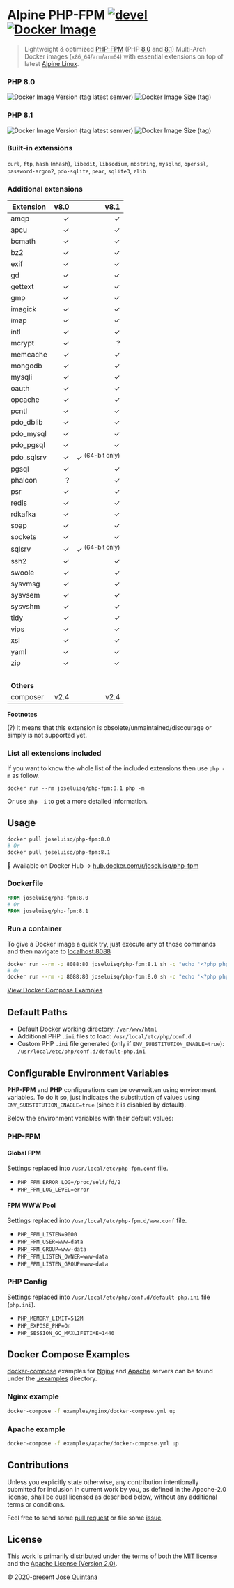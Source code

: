# Alpine PHP-FPM [![devel](https://github.com/joseluisq/alpine-php-fpm/workflows/devel/badge.svg)](https://github.com/joseluisq/alpine-php-fpm/actions?query=workflow%3Adevel) [![Docker Image](https://img.shields.io/docker/pulls/joseluisq/php-fpm.svg)](https://hub.docker.com/r/joseluisq/php-fpm/)

> Lightweight & optimized [PHP-FPM](https://www.php.net/manual/en/install.fpm.php) (PHP [8.0](https://www.php.net/ChangeLog-8.php#PHP_8_0) and [8.1](https://www.php.net/ChangeLog-8.php#PHP_8_1)) Multi-Arch Docker images (`x86_64`/`arm`/`arm64`) with essential extensions on top of latest [Alpine Linux](https://alpinelinux.org/).

### PHP 8.0

![Docker Image Version (tag latest semver)](https://img.shields.io/docker/v/joseluisq/php-fpm/8.0) ![Docker Image Size (tag)](https://img.shields.io/docker/image-size/joseluisq/php-fpm/8.0)

### PHP 8.1

![Docker Image Version (tag latest semver)](https://img.shields.io/docker/v/joseluisq/php-fpm/8.1) ![Docker Image Size (tag)](https://img.shields.io/docker/image-size/joseluisq/php-fpm/8.1)

### Built-in extensions

`curl`, `ftp`, `hash` (`mhash`), `libedit`, `libsodium`, `mbstring`, `mysqlnd`, `openssl`, `password-argon2`, `pdo-sqlite`, `pear`, `sqlite3`, `zlib`

### Additional extensions

| Extension  |   v8.0 |   v8.1 |
| ---------- | -----: | -----: |
| amqp       |      ✓ |      ✓ |
| apcu       |      ✓ |      ✓ |
| bcmath     |      ✓ |      ✓ |
| bz2        |      ✓ |      ✓ |
| exif       |      ✓ |      ✓ |
| gd         |      ✓ |      ✓ |
| gettext    |      ✓ |      ✓ |
| gmp        |      ✓ |      ✓ |
| imagick    |      ✓ |      ✓ |
| imap       |      ✓ |      ✓ |
| intl       |      ✓ |      ✓ |
| mcrypt     |      ✓ |      ? |
| memcache   |      ✓ |      ✓ |
| mongodb    |      ✓ |      ✓ |
| mysqli     |      ✓ |      ✓ |
| oauth      |      ✓ |      ✓ |
| opcache    |      ✓ |      ✓ |
| pcntl      |      ✓ |      ✓ |
| pdo_dblib  |      ✓ |      ✓ |
| pdo_mysql  |      ✓ |      ✓ |
| pdo_pgsql  |      ✓ |      ✓ |
| pdo_sqlsrv |      ✓ |      ✓ <sup>(64-bit only)</sub> |
| pgsql      |      ✓ |      ✓ |
| phalcon    |      ? |      ✓ |
| psr        |      ✓ |      ✓ |
| redis      |      ✓ |      ✓ |
| rdkafka    |      ✓ |      ✓ |
| soap       |      ✓ |      ✓ |
| sockets    |      ✓ |      ✓ |
| sqlsrv     |      ✓ |      ✓ <sup>(64-bit only)</sub> |
| ssh2       |      ✓ |      ✓ |
| swoole     |      ✓ |      ✓ |
| sysvmsg    |      ✓ |      ✓ |
| sysvsem    |      ✓ |      ✓ |
| sysvshm    |      ✓ |      ✓ |
| tidy       |      ✓ |      ✓ |
| vips       |      ✓ |      ✓ |
| xsl        |      ✓ |      ✓ |
| yaml       |      ✓ |      ✓ |
| zip        |      ✓ |      ✓ |
| &nbsp;     | &nbsp; | &nbsp; |
| **Others** |        |        |
| composer   |   v2.4 |   v2.4 |

**Footnotes**

(?) It means that this extension is obsolete/unmaintained/discourage or simply is not supported yet.

### List all extensions included

If you want to know the whole list of the included extensions then use `php -m` as follow.

```
docker run --rm joseluisq/php-fpm:8.1 php -m
```

Or use `php -i` to get a more detailed information.

## Usage

```sh
docker pull joseluisq/php-fpm:8.0
# Or
docker pull joseluisq/php-fpm:8.1

```

🐳 Available on Docker Hub → [hub.docker.com/r/joseluisq/php-fpm](https://hub.docker.com/r/joseluisq/php-fpm/)

### Dockerfile

```Dockerfile
FROM joseluisq/php-fpm:8.0
# Or
FROM joseluisq/php-fpm:8.1
```

### Run a container

To give a Docker image a quick try, just execute any of those commands and then navigate to [localhost:8088](http://localhost:8088)

```sh
docker run --rm -p 8088:80 joseluisq/php-fpm:8.1 sh -c "echo '<?php phpinfo();' > index.php; php -S [::]:80 -t ."
# Or
docker run --rm -p 8088:80 joseluisq/php-fpm:8.0 sh -c "echo '<?php phpinfo();' > index.php; php -S [::]:80 -t ."
```

[View Docker Compose Examples](#docker-compose-examples)

## Default Paths

- Default Docker working directory: `/var/www/html`
- Additional PHP `.ini` files to load: `/usr/local/etc/php/conf.d`
- Custom PHP `.ini` file generated (only if `ENV_SUBSTITUTION_ENABLE=true`): `/usr/local/etc/php/conf.d/default-php.ini`

## Configurable Environment Variables

**PHP-FPM** and **PHP** configurations can be overwritten using environment variables.
To do it so, just indicates the substitution of values using `ENV_SUBSTITUTION_ENABLE=true` (since it is disabled by default).

Below the environment variables with their default values:

### PHP-FPM

#### Global FPM

Settings replaced into `/usr/local/etc/php-fpm.conf` file.

- `PHP_FPM_ERROR_LOG=/proc/self/fd/2`
- `PHP_FPM_LOG_LEVEL=error`

#### FPM WWW Pool

Settings replaced into `/usr/local/etc/php-fpm.d/www.conf` file.

- `PHP_FPM_LISTEN=9000`
- `PHP_FPM_USER=www-data`
- `PHP_FPM_GROUP=www-data`
- `PHP_FPM_LISTEN_OWNER=www-data`
- `PHP_FPM_LISTEN_GROUP=www-data`

### PHP Config

Settings replaced into `/usr/local/etc/php/conf.d/default-php.ini` file (`php.ini`).

- `PHP_MEMORY_LIMIT=512M`
- `PHP_EXPOSE_PHP=On`
- `PHP_SESSION_GC_MAXLIFETIME=1440`

## Docker Compose Examples

[docker-compose](https://docs.docker.com/compose/) examples for [Nginx](https://hub.docker.com/_/nginx) and [Apache](https://hub.docker.com/_/httpd) servers can be found under the [./examples](./examples) directory.

### Nginx example

```sh
docker-compose -f examples/nginx/docker-compose.yml up
```

### Apache example

```sh
docker-compose -f examples/apache/docker-compose.yml up
```

## Contributions

Unless you explicitly state otherwise, any contribution intentionally submitted for inclusion in current work by you, as defined in the Apache-2.0 license, shall be dual licensed as described below, without any additional terms or conditions.

Feel free to send some [pull request](https://github.com/joseluisq/alpine-php-fpm/pulls) or file some [issue](https://github.com/joseluisq/alpine-php-fpm/issues).

## License

This work is primarily distributed under the terms of both the [MIT license](LICENSE-MIT) and the [Apache License (Version 2.0)](LICENSE-APACHE).

© 2020-present [Jose Quintana](https://joseluisq.net)
